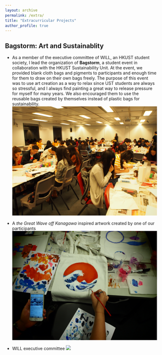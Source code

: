 ```yaml
---
layout: archive
permalink: /extra/
title: "Extracurricular Projects"
author_profile: true
---
```


## Bagstorm: Art and Sustainablity

* As a member of the executive committee of WILL, an HKUST student society, I lead the organization of **Bagstorm**, a student event in collaboration with the HKUST Sustainability Unit. At the event, we provided blank cloth bags and pigments to participants and enough time for them to draw on their own bags freely. The purpose of this event was to use art creation as a way to relax since UST students are always so stressful, and I always find painting a great way to release pressure for myself for many years. We also encouraged them to use the reusable bags created by themselves instead of plastic bags for sustainability.
![](/images/bagstorm1.jpg)

* A *the Great Wave off Kanagawa* inspired artwork created by one of our participants
![](/images/bagstorm_parti.jpg)

* WILL executive committee
![](/images/wiil_exco.jpg)